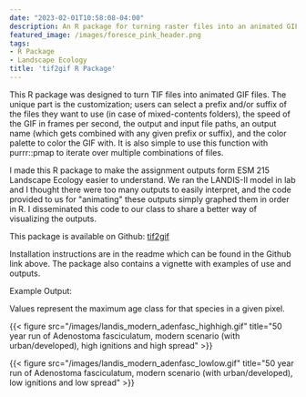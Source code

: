 ```yaml
---
date: "2023-02-01T10:58:08-04:00"
description: An R package for turning raster files into an animated GIF file
featured_image: /images/foresce_pink_header.png
tags: 
- R Package
- Landscape Ecology
title: 'tif2gif R Package'
---
```


This R package was designed to turn TIF files into animated GIF files. The unique part is the customization; users can select a prefix and/or suffix of the files they want to use (in case of mixed-contents folders), the speed of the GIF in frames per second, the output and input file paths, an output name (which gets combined with any given prefix or suffix), and the color palette to color the GIF with. It is also simple to use this function with purrr::pmap to iterate over multiple combinations of files. 

I made this R package to make the assignment outputs form ESM 215 Landscape Ecology easier to understand. We ran the LANDIS-II model in lab and I thought there were too many outputs to easily interpret, and the code provided to us for "animating" these outputs simply graphed them in order in R. I disseminated this code to our class to share a better way of visualizing the outputs. 

This package is available on Github: [tif2gif](https://github.com/laurenaceae/tif2gif)

Installation instructions are in the readme which can be found in  the Github link above. The package also contains a vignette with examples of use and outputs. 

Example Output:

Values represent the maximum age class for that species in a  given pixel. 

{{< figure src="/images/landis_modern_adenfasc_highhigh.gif" title="50 year run of Adenostoma fasciculatum, modern scenario (with urban/developed), high ignitions and high spread" >}}

{{< figure src="/images/landis_modern_adenfasc_lowlow.gif" title="50 year run of Adenostoma fasciculatum, modern scenario (with urban/developed), low ignitions and low spread" >}}
